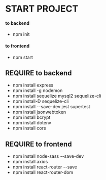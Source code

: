 # START PROJECT 
#### to backend
* npm init
#### to frontend
* npm start

## REQUIRE to backend
* npm install express
* npm install -g nodemon
* npm install sequelize mysql2 sequelize-cli
* npm install-D sequelize-cli
* npm install --save-dev jest supertest
* npm install jsonwebtoken
* npm install bcrypt
* npm install dotenv
* npm install cors

## REQUIRE to frontend
* npm install node-sass  --save-dev 
* npm install axios
* npm install react-router --save
* npm install react-router-dom
